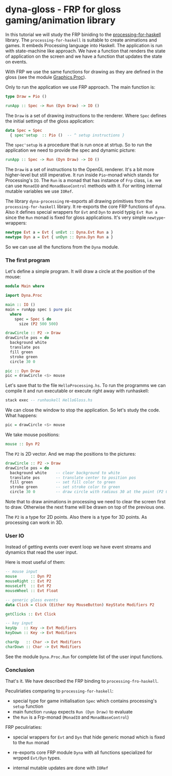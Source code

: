 # dyna-gloss - FRP for gloss gaming/animation library

In this tutorial we will study the FRP biniding to the 
[processing-for-haskell](https://hackage.haskell.org/package/processing-for-haskell) library.
The `processing-for-haskell` is suitable to create animations and games.
It embeds Processing language into Haskell.
The application is run with state-machine like approach.
We have a function that renders the state of application
on the screen and we have a function that updates the state
on events.

With FRP we use the same functions for drawing as they are
defined in the gloss 
(see the module [Graphics.Proc](https://hackage.haskell.org/package/processing-for-haskell-0.1.0.1/docs/Graphics-Proc.html#g:9)).

Only to run the application we use FRP approach. The main function is:

```haskell
type Draw = Pio ()

runApp :: Spec -> Run (Dyn Draw) -> IO ()
```

The `Draw` is a set of drawing instructions to the renderer. 
Where `Spec` defines the initial settings of the gloss application:

```haskell
data Spec = Spec
  { spec'setup  :: Pio ()  -- ^ setup instructions }
```

The `spec'setup` is a procedure that is run once at strtup.
So to run the application we need to provide the spec and dynamic picture:

```haskell
runApp :: Spec -> Run (Dyn Draw) -> IO ()
```

The `Draw` is a set of instructions to the OpenGL renderer.
It's a bit more higher-level but still imperative. 
It run inside `Pio`-monad which stands for Processing's `IO`.
The `Run` is a monad that has instance of `Frp` class, i.e. we can
use `MonadIO` and `MonadBaseControl` methods with it. 
For writing internal mutable variables we use `IORef`.

The library `dyna-processing` re-exports all drawing primitives 
from the `processing-for-haskell` library.
It re-exports the core FRP functions of `dyna`. 
Also it defines special wrappers for `Evt` and `Dyn` to avoid
typig `Evt Run a` since the `Run` monad is fixed for gloss applications.
It's very simple `newtype`-wrappers:

```haskell
newtype Evt a = Evt { unEvt :: Dyna.Evt Run a }
newtype Dyn a = Evt { unDyn :: Dyna.Dyn Run a }
```

So we can use all the functions from the `Dyna` module.

### The first program

Let's define a simple program. It will draw a circle at 
the position of the mouse:

```haskell
module Main where

import Dyna.Proc

main :: IO ()
main = runApp spec $ pure pic
  where
    spec = Spec $ do
      size (P2 500 500)

drawCircle :: P2 -> Draw
drawCircle pos = do
  background white
  translate pos
  fill green
  stroke green
  circle 30 0

pic :: Dyn Draw
pic = drawCircle <$> mouse
```

Let's save that to the file `HelloProcessing.hs`.
To run the programms we can compile it and run executable
or execute right away with runhaskell:

```haskell
stack exec -- runhaskell HelloGloss.hs
```

We can close the window to stop the application.
So let's study the code. What happens:

```haskell
pic = drawCircle <$> mouse
```

We take mouse positions:

```haskell
mouse :: Dyn P2
```

The `P2` is 2D vector. And we map the positions to the pictures:

```haskell
drawCircle :: P2 -> Draw
drawCircle pos = do
  background white    -- clear background to white
  translate pos       -- translate center to position pos
  fill green          -- set fill color to green 
  stroke green        -- set stroke color to green
  circle 30 0         -- draw circle with radious 30 at the point (P2 0 0)
```

Note that to draw animations in processing we need to clear the screen 
first to draw. Otherwise the next frame will be drawn on top of
the previous one.

The `P2` is a type for 2D points. Also there is a type for 3D points.
As processing can work in 3D.

### User IO

Instead of getting events over event loop we have 
event streams and dynamics that read the user input. 

Here is most useful of them:

```haskell
-- mouse input
mouse      :: Dyn P2
mouseRight :: Evt P2
mouseLeft  :: Evt P2
mouseWheel :: Evt Float

-- generic gloss events
data Click = Click (Either Key MouseButton) KeyState Modifiers P2

getClicks :: Evt Click

-- key input
keyUp   :: Key -> Evt Modifiers
keyDown :: Key -> Evt Modifiers

charUp   :: Char -> Evt Modifiers
charDown :: Char -> Evt Modifiers
```

See the module `Dyna.Proc.Run` for complete list of the user input functions.

### Conclusion

That's it. We have described the FRP binding to `processing-fro-haskell`.

Peculiriaties comparing to `processing-for-haskell`:

* special type for game initialisation `Spec` which contains 
   processing's `setup` function
* main function `runApp` expects `Run (Dyn Draw)` to evaluate
* the `Run` is a Frp-monad (`MonadIO` and `MonadBaseControl`)

FRP peculiriaties:

* special wrappers for `Evt` and `Dyn` that hide generic monad
    which is fixed to the `Run` monad

* re-exports core FRP module `Dyna` with all functions
  specialized for wrpped `Evt/Dyn` types.

* internal mutable updates are done with `IORef`

